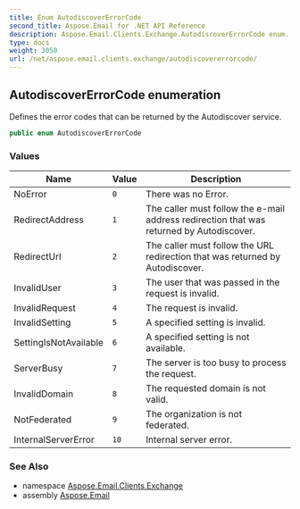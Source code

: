 ```yaml
---
title: Enum AutodiscoverErrorCode
second_title: Aspose.Email for .NET API Reference
description: Aspose.Email.Clients.Exchange.AutodiscoverErrorCode enum. Defines the error codes that can be returned by the Autodiscover service
type: docs
weight: 3050
url: /net/aspose.email.clients.exchange/autodiscovererrorcode/
---
```

## AutodiscoverErrorCode enumeration

Defines the error codes that can be returned by the Autodiscover service.

```csharp
public enum AutodiscoverErrorCode
```

### Values

| Name | Value | Description |
| --- | --- | --- |
| NoError | `0` | There was no Error. |
| RedirectAddress | `1` | The caller must follow the e-mail address redirection that was returned by Autodiscover. |
| RedirectUrl | `2` | The caller must follow the URL redirection that was returned by Autodiscover. |
| InvalidUser | `3` | The user that was passed in the request is invalid. |
| InvalidRequest | `4` | The request is invalid. |
| InvalidSetting | `5` | A specified setting is invalid. |
| SettingIsNotAvailable | `6` | A specified setting is not available. |
| ServerBusy | `7` | The server is too busy to process the request. |
| InvalidDomain | `8` | The requested domain is not valid. |
| NotFederated | `9` | The organization is not federated. |
| InternalServerError | `10` | Internal server error. |

### See Also

* namespace [Aspose.Email.Clients.Exchange](../../aspose.email.clients.exchange/)
* assembly [Aspose.Email](../../)


